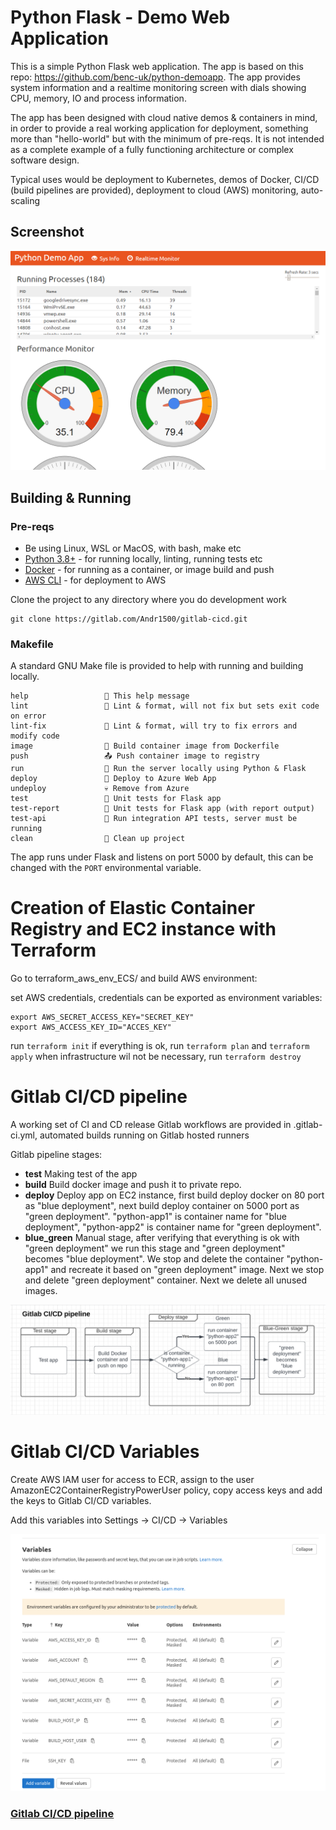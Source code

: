 # Python Flask - Demo Web Application

This is a simple Python Flask web application. The app is based on this repo: https://github.com/benc-uk/python-demoapp. The app provides system information and a realtime monitoring screen with dials showing CPU, memory, IO and process information.

The app has been designed with cloud native demos & containers in mind, in order to provide a real working application for deployment, something more than "hello-world" but with the minimum of pre-reqs. It is not intended as a complete example of a fully functioning architecture or complex software design.

Typical uses would be deployment to Kubernetes, demos of Docker, CI/CD (build pipelines are provided), deployment to cloud (AWS) monitoring, auto-scaling

## Screenshot

![screen](images/python_flask_app.png)


## Building & Running

### Pre-reqs

- Be using Linux, WSL or MacOS, with bash, make etc
- [Python 3.8+](https://www.python.org/downloads/) - for running locally, linting, running tests etc
- [Docker](https://docs.docker.com/get-docker/) - for running as a container, or image build and push
- [AWS CLI](https://docs.aws.amazon.com/cli/latest/userguide/getting-started-install.html) - for deployment to AWS

Clone the project to any directory where you do development work

```
git clone https://gitlab.com/Andr1500/gitlab-cicd.git
```

### Makefile

A standard GNU Make file is provided to help with running and building locally.

```text
help                 💬 This help message
lint                 🔎 Lint & format, will not fix but sets exit code on error
lint-fix             📜 Lint & format, will try to fix errors and modify code
image                🔨 Build container image from Dockerfile
push                 📤 Push container image to registry
run                  🏃 Run the server locally using Python & Flask
deploy               🚀 Deploy to Azure Web App
undeploy             💀 Remove from Azure
test                 🎯 Unit tests for Flask app
test-report          🎯 Unit tests for Flask app (with report output)
test-api             🚦 Run integration API tests, server must be running
clean                🧹 Clean up project
```

The app runs under Flask and listens on port 5000 by default, this can be changed with the `PORT` environmental variable.

# Creation of Elastic Container Registry and EC2 instance with Terraform

Go to terraform_aws_env_ECS/ and build AWS environment:

set AWS credentials, credentials can be exported as environment variables:
```
export AWS_SECRET_ACCESS_KEY="SECRET_KEY"
export AWS_ACCESS_KEY_ID="ACCES_KEY"
```
run ```terraform init```
if everything is ok, run ```terraform plan``` and ```terraform apply```
when infrastructure wil not be necessary, run ```terraform destroy```

# Gitlab CI/CD pipeline

A working set of CI and CD release Gitlab workflows are provided in .gitlab-ci.yml, automated builds running on Gitlab hosted runners

Gitlab pipeline stages:

- **test** Making test of the app
- **build** Build docker image and push it to private repo.
- **deploy** Deploy app on EC2 instance, first build deploy docker on 80 port as "blue deployment", next build deploy container on 5000 port as "green deployment". "python-app1" is container name for "blue deployment", "python-app2" is container name for "green deployment".
- **blue_green** Manual stage, after verifying that everything is ok with "green deployment" we run this stage and "green deployment" becomes "blue deployment". We stop and delete the container "python-app1" and recreate it based on "green deployment" image. Next we stop and delete "green deployment" container. Next we delete all unused images.

![Gitlab CI/CD pipeline](images/gitlab_pipeline.png)

# Gitlab CI/CD Variables

Create AWS IAM user for access to ECR, assign to the user AmazonEC2ContainerRegistryPowerUser policy, copy
access keys and add the keys to Gitlab CI/CD variables.

Add this variables into Settings -> CI/CD -> Variables

![Gitlab CI/CD Variables](images/gitlab_cicd_variables.png)

### [Gitlab CI/CD pipeline](https://gitlab.com/Andr1500/gitlab-cicd/-/pipelines)
